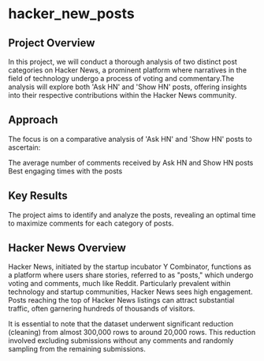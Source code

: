 # hacker_new_posts
## Project Overview

In this project, we will conduct a thorough analysis of two distinct post categories on Hacker News, a prominent platform where narratives in the field of technology undergo a process of voting and commentary.The analysis will explore both 'Ask HN' and 'Show HN' posts, offering insights into their respective contributions within the Hacker News community.

## Approach

The focus is on a comparative analysis of 'Ask HN' and 'Show HN' posts to ascertain:

The average number of comments received by Ask HN and Show HN posts
Best engaging times with the posts
## Key Results

The project aims to identify and analyze the posts, revealing an optimal time to maximize comments for each category of posts.

## Hacker News Overview

Hacker News, initiated by the startup incubator Y Combinator, functions as a platform where users share stories, referred to as "posts," which undergo voting and comments, much like Reddit. Particularly prevalent within technology and startup communities, Hacker News sees high engagement. Posts reaching the top of Hacker News listings can attract substantial traffic, often garnering hundreds of thousands of visitors.

It is essential to note that the dataset underwent significant reduction (cleaning) from almost 300,000 rows to around 20,000 rows. This reduction involved excluding submissions without any comments and randomly sampling from the remaining submissions.
